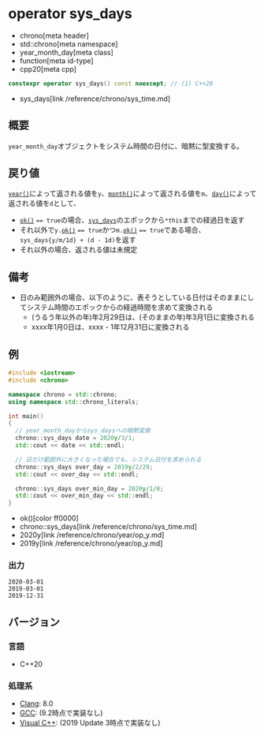 # operator sys_days
* chrono[meta header]
* std::chrono[meta namespace]
* year_month_day[meta class]
* function[meta id-type]
* cpp20[meta cpp]

```cpp
constexpr operator sys_days() const noexcept; // (1) C++20
```
* sys_days[link /reference/chrono/sys_time.md]

## 概要
`year_month_day`オブジェクトをシステム時間の日付に、暗黙に型変換する。


## 戻り値
[`year()`](year.md)によって返される値を`y`、[`month()`](month.md)によって返される値を`m`、[`day()`](day.md)によって返される値を`d`として、

- [`ok()`](ok.md) `== true`の場合、[`sys_days`](/reference/chrono/sys_time.md)のエポックから`*this`までの経過日を返す
- それ以外で`y.`[`ok()`](/reference/chrono/year/ok.md) `== true`かつ`m.`[`ok()`](/reference/chrono/month/ok.md) `== true`である場合、`sys_days{y/m/1d} + (d - 1d)`を返す
- それ以外の場合、返される値は未規定


## 備考
- 日のみ範囲外の場合、以下のように、表そうとしている日付はそのままにしてシステム時間のエポックからの経過時間を求めて変換される
    - (うるう年以外の年)年2月29日は、(そのままの年)年3月1日に変換される
    - xxxx年1月0日は、xxxx - 1年12月31日に変換される


## 例
```cpp example
#include <iostream>
#include <chrono>

namespace chrono = std::chrono;
using namespace std::chrono_literals;

int main()
{
  // year_month_dayからsys_daysへの暗黙変換
  chrono::sys_days date = 2020y/3/1;
  std::cout << date << std::endl;

  // 日だけ範囲外に大きくなった場合でも、システム日付を求められる
  chrono::sys_days over_day = 2019y/2/29;
  std::cout << over_day << std::endl;

  chrono::sys_days over_min_day = 2020y/1/0;
  std::cout << over_min_day << std::endl;
}
```
* ok()[color ff0000]
* chrono::sys_days[link /reference/chrono/sys_time.md]
* 2020y[link /reference/chrono/year/op_y.md]
* 2019y[link /reference/chrono/year/op_y.md]

### 出力
```
2020-03-01
2019-03-01
2019-12-31
```

## バージョン
### 言語
- C++20

### 処理系
- [Clang](/implementation.md#clang): 8.0
- [GCC](/implementation.md#gcc): (9.2時点で実装なし)
- [Visual C++](/implementation.md#visual_cpp): (2019 Update 3時点で実装なし)
